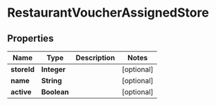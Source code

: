 
# RestaurantVoucherAssignedStore

## Properties
Name | Type | Description | Notes
------------ | ------------- | ------------- | -------------
**storeId** | **Integer** |  |  [optional]
**name** | **String** |  |  [optional]
**active** | **Boolean** |  |  [optional]



